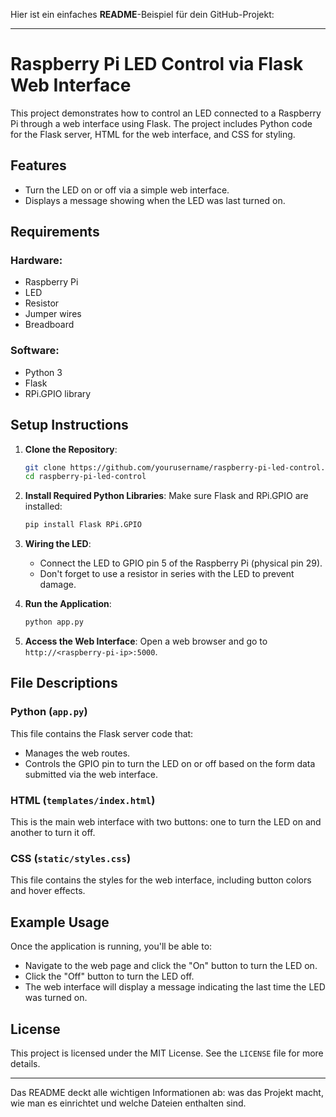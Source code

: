 Hier ist ein einfaches **README**-Beispiel für dein GitHub-Projekt:

---

# Raspberry Pi LED Control via Flask Web Interface

This project demonstrates how to control an LED connected to a Raspberry Pi through a web interface using Flask. The project includes Python code for the Flask server, HTML for the web interface, and CSS for styling.

## Features
- Turn the LED on or off via a simple web interface.
- Displays a message showing when the LED was last turned on.

## Requirements

### Hardware:
- Raspberry Pi
- LED
- Resistor
- Jumper wires
- Breadboard

### Software:
- Python 3
- Flask
- RPi.GPIO library

## Setup Instructions

1. **Clone the Repository**:
   ```bash
   git clone https://github.com/yourusername/raspberry-pi-led-control.git
   cd raspberry-pi-led-control
   ```

2. **Install Required Python Libraries**:
   Make sure Flask and RPi.GPIO are installed:
   ```bash
   pip install Flask RPi.GPIO
   ```

3. **Wiring the LED**:
   - Connect the LED to GPIO pin 5 of the Raspberry Pi (physical pin 29).
   - Don't forget to use a resistor in series with the LED to prevent damage.

4. **Run the Application**:
   ```bash
   python app.py
   ```

5. **Access the Web Interface**:
   Open a web browser and go to `http://<raspberry-pi-ip>:5000`.

## File Descriptions

### Python (`app.py`)
This file contains the Flask server code that:
- Manages the web routes.
- Controls the GPIO pin to turn the LED on or off based on the form data submitted via the web interface.

### HTML (`templates/index.html`)
This is the main web interface with two buttons: one to turn the LED on and another to turn it off.

### CSS (`static/styles.css`)
This file contains the styles for the web interface, including button colors and hover effects.

## Example Usage

Once the application is running, you'll be able to:
- Navigate to the web page and click the "On" button to turn the LED on.
- Click the "Off" button to turn the LED off.
- The web interface will display a message indicating the last time the LED was turned on.

## License

This project is licensed under the MIT License. See the `LICENSE` file for more details.

---

Das README deckt alle wichtigen Informationen ab: was das Projekt macht, wie man es einrichtet und welche Dateien enthalten sind.
